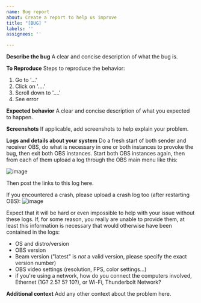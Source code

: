 ```yaml
---
name: Bug report
about: Create a report to help us improve
title: "[BUG] "
labels: ''
assignees: ''

---
```


**Describe the bug**
A clear and concise description of what the bug is.

**To Reproduce**
Steps to reproduce the behavior:
1. Go to '...'
2. Click on '....'
3. Scroll down to '....'
4. See error

**Expected behavior**
A clear and concise description of what you expected to happen.

**Screenshots**
If applicable, add screenshots to help explain your problem.

**Logs and details about your system**
Do a fresh start of both sender and receiver OBS, do what is necessary in one or both instances to provoke the bug, then exit both OBS instances. Start both OBS instances again, then from each of them upload a log through the OBS main menu like this:

![image](https://github.com/YorVeX/xObsBeam/assets/528974/85df41d7-6754-4132-9d65-f676f55e919c)

Then post the links to this log here.

If you encountered a crash, please upload a crash log too (after restarting OBS):
![image](https://github.com/YorVeX/xObsAsyncImageSource/assets/528974/112e01c7-8e21-4721-bd76-a87887b41315)

Expect that it will be hard or even impossible to help with your issue without these logs. If, for some reason, you really are unable to provide them, at least this information is necessary that would otherwise have been contained in the logs:
 - OS and distro/version
 - OBS version
 - Beam version ("latest" is *not* a valid version, please specify the exact version number)
 - OBS video settings (resolution, FPS, color settings...)
 - if you're using a network, how do you connect the computers involved, Ethernet (1G? 2.5? 5? 10?), or Wi-Fi, Thunderbolt Network?

**Additional context**
Add any other context about the problem here.
